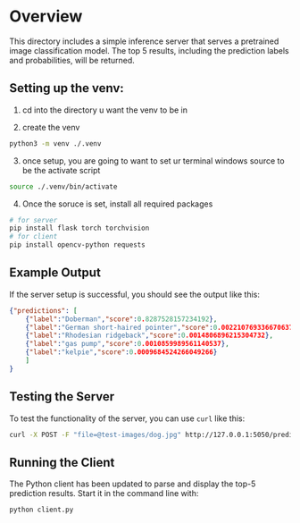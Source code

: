 # Overview 

This directory includes a simple inference server that serves a pretrained image classification model.
The top 5 results, including the prediction labels and probabilities, will be returned.

## Setting up the venv:

1) cd into the directory u want the venv to be in

2) create the venv

```bash
python3 -m venv ./.venv        
```

3) once setup, you are going to want to set ur terminal windows source to be the activate script

```bash
source ./.venv/bin/activate
```

4) Once the soruce is set, install all required packages

```bash
# for server
pip install flask torch torchvision
# for client
pip install opencv-python requests
```

## Example Output

If the server setup is successful, you should see the output like this:

```json
{"predictions": [
    {"label":"Doberman","score":0.8287528157234192},
    {"label":"German short-haired pointer","score":0.002210769336670637},
    {"label":"Rhodesian ridgeback","score":0.0014806896215304732},
    {"label":"gas pump","score":0.0010859989561140537},
    {"label":"kelpie","score":0.0009684524266049266}
    ]
}
```

## Testing the Server

To test the functionality of the server, you can use `curl` like this:

```bash
curl -X POST -F "file=@test-images/dog.jpg" http://127.0.0.1:5050/predict
```

## Running the Client

The Python client has been updated to parse and display the top-5 prediction results. Start it in the command line with:

```bash
python client.py
```

